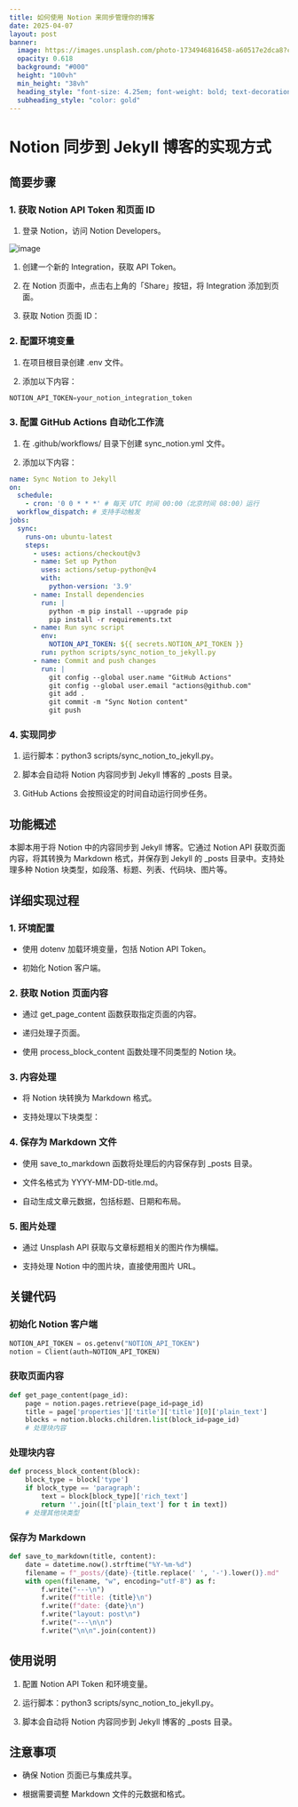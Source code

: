 ```yaml
---
title: 如何使用 Notion 来同步管理你的博客
date: 2025-04-07
layout: post
banner:
  image: https://images.unsplash.com/photo-1734946816458-a60517e2dca8?crop=entropy&cs=tinysrgb&fit=max&fm=jpg&ixid=M3w2OTIwMzJ8MHwxfHJhbmRvbXx8fHx8fHx8fDE3NDM5OTUwODR8&ixlib=rb-4.0.3&q=80&w=1080
  opacity: 0.618
  background: "#000"
  height: "100vh"
  min_height: "38vh"
  heading_style: "font-size: 4.25em; font-weight: bold; text-decoration: underline"
  subheading_style: "color: gold"
---
```


# Notion 同步到 Jekyll 博客的实现方式

## 简要步骤

### 1. 获取 Notion API Token 和页面 ID

1. 登录 Notion，访问 Notion Developers。

![image](https://prod-files-secure.s3.us-west-2.amazonaws.com/a7a0cc5a-89b9-4cda-8686-1fba0ca52f40/d19c1afe-dea5-4312-9333-786b0ba83054/image.png?X-Amz-Algorithm=AWS4-HMAC-SHA256&X-Amz-Content-Sha256=UNSIGNED-PAYLOAD&X-Amz-Credential=ASIAZI2LB466X53EOPJL%2F20250407%2Fus-west-2%2Fs3%2Faws4_request&X-Amz-Date=20250407T030444Z&X-Amz-Expires=3600&X-Amz-Security-Token=IQoJb3JpZ2luX2VjENr%2F%2F%2F%2F%2F%2F%2F%2F%2F%2FwEaCXVzLXdlc3QtMiJIMEYCIQCEthFgkO9j%2Fj1JdN1NE8slrUD6VfQTlOqMbWx6L0Yl8wIhALWK9w3Hpz8%2FpXp%2BjL1BOeb6oqUSLiuEBFL8ow6UVORWKv8DCFMQABoMNjM3NDIzMTgzODA1IgznhSga0UgOVP6%2B8REq3ANdnUNZGB8Uq1SgGm5MRSmcv8RP6qMK7GJza%2BFJqoT62Z6Z0Su92U0tjK%2FcGdkMUy3OVDdsyUAW%2BevoZlKsqI75FKAJExQz5ylf14ovdkgc4cBdG0oWVrCH%2FYkfv6aV%2BxbQYrYZ9T3lOCLxgKjQoierYv4z%2F%2BFT6JcdDrjB3b904gl1s%2FhV2yKZMa1Y%2F%2FLi1YwoG%2B8Q%2BeUCgb2Pv5%2BxMG%2FFZusF0KtHPs0NaPmsigT6LVCE0eezI%2FXfaSqyeysecablNjE5%2F30itQ9ntviqEQfkMIhgsLVckWRSk01d4T%2FC%2FIcrmELQ36bCpUcme%2B%2FQAh6N2oMG%2BDFkRSxlEgGhtDtuzGeHQwbrnr%2Fz5KG%2B6wEarNMqqMH7YlDEin5HVbRe8liL8NqGNWPN91d2nwyAX3HBHz23Ql%2B6wMvFcMTI7R8zRCdAGTojy4Q6RMIxFhZ%2FZBpjhMY34ih62j6mm6%2BjMuFXNaYz7JjXWWKu7dOlnP5gmj1W6g5gylRzidZzv4%2BuOWYO9nY%2Fqzbox9aLhgkyUJ7oeT23ncgxEyOek6k0L%2BgfG1FqVrLpmZw4J258SEFc0C7pJMBcr4flCJRk8fB3APYC9EQOsRUJ5JILlEgTYalJy4S23GhnoiwJklPuGDCe6cy%2FBjqkAfLbaoSNgZfNKiWHnPAisB54hmPc%2B2PSpeNI1vL%2B32%2FBd3qvGBsDfBK50f%2BBUJcFvIEwXtRYB4DTPSutW9SBrhk5Hdfwzs2k%2B74GPO9ekwaEJ%2BG7%2BqDRkYcxdbhsKVpbHq8cSDJXNoXxmnyZlLZJH%2BEtVnTrChHRoJ4x5VuwNjeQEaRfMocdhqER122AgPXZGpjY0i6dd4kBX%2BXDcKTNdzOaDkYR&X-Amz-Signature=8244227e866f8a2cbbca88fef4b995bf4ff4d5a36a9f2ed09f19899acf80e200&X-Amz-SignedHeaders=host&x-id=GetObject)

1. 创建一个新的 Integration，获取 API Token。

1. 在 Notion 页面中，点击右上角的「Share」按钮，将 Integration 添加到页面。

1. 获取 Notion 页面 ID：


### 2. 配置环境变量

1. 在项目根目录创建 .env 文件。

1. 添加以下内容：

```javascript
NOTION_API_TOKEN=your_notion_integration_token
```

### 3. 配置 GitHub Actions 自动化工作流

1. 在 .github/workflows/ 目录下创建 sync_notion.yml 文件。

1. 添加以下内容：

```yaml
name: Sync Notion to Jekyll
on:
  schedule:
    - cron: '0 0 * * *' # 每天 UTC 时间 00:00（北京时间 08:00）运行
  workflow_dispatch: # 支持手动触发
jobs:
  sync:
    runs-on: ubuntu-latest
    steps:
      - uses: actions/checkout@v3
      - name: Set up Python
        uses: actions/setup-python@v4
        with:
          python-version: '3.9'
      - name: Install dependencies
        run: |
          python -m pip install --upgrade pip
          pip install -r requirements.txt
      - name: Run sync script
        env:
          NOTION_API_TOKEN: ${{ secrets.NOTION_API_TOKEN }}
        run: python scripts/sync_notion_to_jekyll.py
      - name: Commit and push changes
        run: |
          git config --global user.name "GitHub Actions"
          git config --global user.email "actions@github.com"
          git add .
          git commit -m "Sync Notion content"
          git push
```

### 4. 实现同步

1. 运行脚本：python3 scripts/sync_notion_to_jekyll.py。

1. 脚本会自动将 Notion 内容同步到 Jekyll 博客的 _posts 目录。

1. GitHub Actions 会按照设定的时间自动运行同步任务。

## 功能概述

本脚本用于将 Notion 中的内容同步到 Jekyll 博客。它通过 Notion API 获取页面内容，将其转换为 Markdown 格式，并保存到 Jekyll 的 _posts 目录中。支持处理多种 Notion 块类型，如段落、标题、列表、代码块、图片等。

## 详细实现过程

### 1. 环境配置

- 使用 dotenv 加载环境变量，包括 Notion API Token。

- 初始化 Notion 客户端。

### 2. 获取 Notion 页面内容

- 通过 get_page_content 函数获取指定页面的内容。

- 递归处理子页面。

- 使用 process_block_content 函数处理不同类型的 Notion 块。

### 3. 内容处理

- 将 Notion 块转换为 Markdown 格式。

- 支持处理以下块类型：


### 4. 保存为 Markdown 文件

- 使用 save_to_markdown 函数将处理后的内容保存到 _posts 目录。

- 文件名格式为 YYYY-MM-DD-title.md。

- 自动生成文章元数据，包括标题、日期和布局。

### 5. 图片处理

- 通过 Unsplash API 获取与文章标题相关的图片作为横幅。

- 支持处理 Notion 中的图片块，直接使用图片 URL。

## 关键代码

### 初始化 Notion 客户端

```python
NOTION_API_TOKEN = os.getenv("NOTION_API_TOKEN")
notion = Client(auth=NOTION_API_TOKEN)
```

### 获取页面内容

```python
def get_page_content(page_id):
    page = notion.pages.retrieve(page_id=page_id)
    title = page['properties']['title']['title'][0]['plain_text']
    blocks = notion.blocks.children.list(block_id=page_id)
    # 处理块内容
```

### 处理块内容

```python
def process_block_content(block):
    block_type = block['type']
    if block_type == 'paragraph':
        text = block[block_type]['rich_text']
        return ''.join([t['plain_text'] for t in text])
    # 处理其他块类型
```

### 保存为 Markdown

```python
def save_to_markdown(title, content):
    date = datetime.now().strftime("%Y-%m-%d")
    filename = f"_posts/{date}-{title.replace(' ', '-').lower()}.md"
    with open(filename, "w", encoding="utf-8") as f:
        f.write("---\n")
        f.write(f"title: {title}\n")
        f.write(f"date: {date}\n")
        f.write("layout: post\n")
        f.write("---\n\n")
        f.write("\n\n".join(content))
```

## 使用说明

1. 配置 Notion API Token 和环境变量。

1. 运行脚本：python3 scripts/sync_notion_to_jekyll.py。

1. 脚本会自动将 Notion 内容同步到 Jekyll 博客的 _posts 目录。

## 注意事项

- 确保 Notion 页面已与集成共享。

- 根据需要调整 Markdown 文件的元数据和格式。